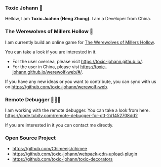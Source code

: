 ### Toxic Johann 👋

<!--
**toxic-johann/toxic-johann** is a ✨ _special_ ✨ repository because its `README.md` (this file) appears on your GitHub profile.

- 🔭 I’m currently working on ...
- 🌱 I’m currently learning ...
- 👯 I’m looking to collaborate on ...
- 🤔 I’m looking for help with ...
- 💬 Ask me about ...
- 📫 How to reach me: ...
- 😄 Pronouns: ...
- ⚡ Fun fact: ...
-->

Hellow, I am **Toxic Joahnn (Heng Zhong)**. I am a Developer from China.

### The Werewolves of Millers Hollow 🐺

I am currently build an online game for [The Werewolves of Millers Hollow](https://en.wikipedia.org/wiki/The_Werewolves_of_Millers_Hollow).

You can take a look if you are interested in it.

* For the user oversea, please visit https://toxic-johann.github.io/.
* For the user in China, please vist https://toxic-johann.github.io/werewolf-web/#/.

If you have any new ideas or you want to contribute, you can sync with us on https://github.com/toxic-johann/werewolf-web.

### Remote Debugger 👨🏻‍💻

I am working with the remote debugger. You can take a look from here. https://code.tubitv.com/remote-debugger-for-ott-2d1452708dd2

If you are interested in it you can contact me directly.

### Open Source Project

* https://github.com/Chimeejs/chimee
* https://github.com/toxic-johann/webpack-cdn-upload-plugin
* https://github.com/toxic-johann/toxic-decorators

